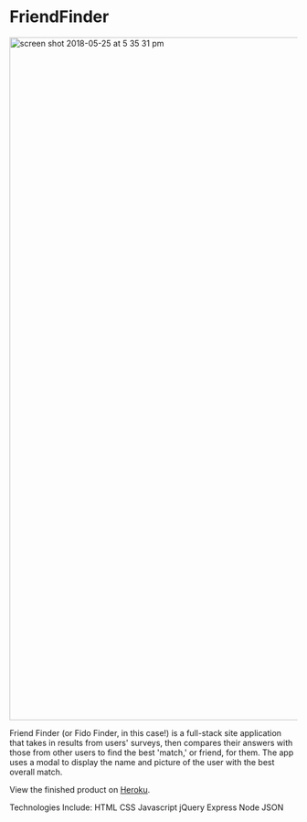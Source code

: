 # FriendFinder

<img width="1195" alt="screen shot 2018-05-25 at 5 35 31 pm" src="https://user-images.githubusercontent.com/34491285/40568920-4699e566-6043-11e8-9bd5-9c30c0dd5f2a.png">

Friend Finder (or Fido Finder, in this case!) is a full-stack site application that takes in results from users' surveys, then compares their answers with those from other users to find the best 'match,' or friend, for them. The app uses a modal to display the name and picture of the user with the best overall match. 

View the finished product on <a href="http://bit.ly/rosefidofinder">Heroku</a>.

Technologies Include:
HTML
CSS
Javascript
jQuery
Express
Node
JSON
